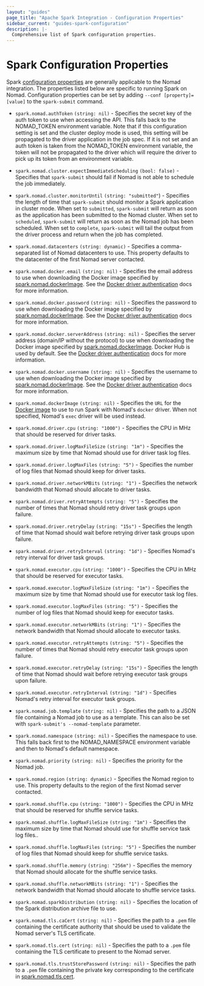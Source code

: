 ```yaml
---
layout: "guides"
page_title: "Apache Spark Integration - Configuration Properties"
sidebar_current: "guides-spark-configuration"
description: |-
  Comprehensive list of Spark configuration properties.
---
```


# Spark Configuration Properties

Spark [configuration properties](https://spark.apache.org/docs/latest/configuration.html#available-properties) 
are generally applicable to the Nomad integration. The properties listed below 
 are specific to running Spark on Nomad. Configuration properties can be set by 
 adding `--conf [property]=[value]` to the `spark-submit` command.

- `spark.nomad.authToken` `(string: nil)` - Specifies the secret key of the auth 
token to use when accessing the API. This falls back to the NOMAD_TOKEN environment 
variable. Note that if this configuration setting is set and the cluster deploy 
mode is used, this setting will be propagated to the driver application in the 
job spec. If it is not set and an auth token is taken from the NOMAD_TOKEN 
environment variable, the token will not be propagated to the driver which will 
require the driver to pick up its token from an environment variable.

- `spark.nomad.cluster.expectImmediateScheduling` `(bool: false)` - Specifies 
that `spark-submit` should fail if Nomad is not able to schedule the job 
immediately.

- `spark.nomad.cluster.monitorUntil` `(string: "submitted"`) - Specifies the 
length of time that `spark-submit` should monitor a Spark application in cluster
 mode. When set to `submitted`, `spark-submit` will return as soon as the 
 application has been submitted to the Nomad cluster. When set to `scheduled`, 
 `spark-submit` will return as soon as the Nomad job has been scheduled. When 
 set to `complete`, `spark-submit` will tail the output from the driver process 
 and return when the job has completed.

- `spark.nomad.datacenters` `(string: dynamic)` - Specifies a comma-separated 
list of Nomad datacenters to use. This property defaults to the datacenter of 
the first Nomad server contacted.

- `spark.nomad.docker.email` `(string: nil)` - Specifies the email address to 
use when downloading the Docker image specified by 
[spark.nomad.dockerImage](#spark.nomad.dockerImage). See the 
[Docker driver authentication](/docs/drivers/docker.html#authentication) 
docs for more information.

-  `spark.nomad.docker.password` `(string: nil)` - Specifies the password to use
  when downloading the Docker image specified by 
  [spark.nomad.dockerImage](#spark.nomad.dockerImage). See the 
[Docker driver authentication](/docs/drivers/docker.html#authentication) 
docs for more information.

- `spark.nomad.docker.serverAddress` `(string: nil)` - Specifies the server 
address (domain/IP without the protocol) to use when downloading the Docker 
image specified by [spark.nomad.dockerImage](#spark.nomad.dockerImage). Docker 
Hub is used by default. See the 
[Docker driver authentication](/docs/drivers/docker.html#authentication) 
docs for more information.

- `spark.nomad.docker.username` `(string: nil)` - Specifies the username to use
 when downloading the Docker image specified by 
 [spark.nomad.dockerImage](#spark-nomad-dockerImage). See the 
[Docker driver authentication](/docs/drivers/docker.html#authentication) 
docs for more information.

- `spark.nomad.dockerImage` `(string: nil)` - Specifies the `URL` for the 
[Docker image](/docs/drivers/docker.html#image) to 
use to run Spark with Nomad's `docker` driver. When not specified, Nomad's 
`exec` driver will be used instead.

- `spark.nomad.driver.cpu` `(string: "1000")` - Specifies the CPU in MHz that 
should be reserved for driver tasks.

- `spark.nomad.driver.logMaxFileSize` `(string: "1m")` - Specifies the maximum 
size by time that Nomad should use for driver task log files.

- `spark.nomad.driver.logMaxFiles` `(string: "5")` - Specifies the number of log
 files that Nomad should keep for driver tasks.

- `spark.nomad.driver.networkMBits` `(string: "1")` - Specifies the network 
bandwidth that Nomad should allocate to driver tasks.

- `spark.nomad.driver.retryAttempts` `(string: "5")` - Specifies the number of 
times that Nomad should retry driver task groups upon failure.

- `spark.nomad.driver.retryDelay` `(string: "15s")` - Specifies the length of 
time that Nomad should wait before retrying driver task groups upon failure.

- `spark.nomad.driver.retryInterval` `(string: "1d")` - Specifies Nomad's retry 
interval for driver task groups.

- `spark.nomad.executor.cpu` `(string: "1000")` - Specifies the CPU in MHz that 
should be reserved for executor tasks.

- `spark.nomad.executor.logMaxFileSize` `(string: "1m")` - Specifies the maximum
 size by time that Nomad should use for executor task log files.

- `spark.nomad.executor.logMaxFiles` `(string: "5")` - Specifies the number of 
log files that Nomad should keep for executor tasks.

- `spark.nomad.executor.networkMBits` `(string: "1")` - Specifies the network 
bandwidth that Nomad should allocate to executor tasks.

- `spark.nomad.executor.retryAttempts` `(string: "5")` - Specifies the number of
 times that Nomad should retry executor task groups upon failure.

- `spark.nomad.executor.retryDelay` `(string: "15s")` - Specifies the length of 
time that Nomad should wait before retrying executor task groups upon failure.

- `spark.nomad.executor.retryInterval` `(string: "1d")` - Specifies Nomad's retry 
interval for executor task groups.

- `spark.nomad.job.template` `(string: nil)` - Specifies the path to a JSON file 
containing a Nomad job to use as a template. This can also be set with 
`spark-submit's --nomad-template` parameter.

- `spark.nomad.namespace` `(string: nil)` - Specifies the namespace to use. This 
falls back first to the NOMAD_NAMESPACE environment variable and then to Nomad's 
default namespace. 

- `spark.nomad.priority` `(string: nil)` - Specifies the priority for the 
Nomad job.

- `spark.nomad.region` `(string: dynamic)` - Specifies the Nomad region to use. 
This property defaults to the region of the first Nomad server contacted.

- `spark.nomad.shuffle.cpu` `(string: "1000")` - Specifies the CPU in MHz that 
should be reserved for shuffle service tasks.

- `spark.nomad.shuffle.logMaxFileSize` `(string: "1m")` - Specifies the maximum
 size by time that Nomad should use for shuffle service task log files..

- `spark.nomad.shuffle.logMaxFiles` `(string: "5")` - Specifies the number of 
log files that Nomad should keep for shuffle service tasks.

- `spark.nomad.shuffle.memory` `(string: "256m")` - Specifies the memory that 
Nomad should allocate for the shuffle service tasks.

- `spark.nomad.shuffle.networkMBits` `(string: "1")` - Specifies the network 
bandwidth that Nomad should allocate to shuffle service tasks.

- `spark.nomad.sparkDistribution` `(string: nil)` - Specifies the location of 
the Spark distribution archive file to use.

- `spark.nomad.tls.caCert` `(string: nil)` - Specifies the path to a `.pem` file
 containing the certificate authority that should be used to validate the Nomad 
 server's TLS certificate.

- `spark.nomad.tls.cert` `(string: nil)` - Specifies the path to a `.pem` file 
containing the TLS certificate to present to the Nomad server.

- `spark.nomad.tls.trustStorePassword` `(string: nil)` - Specifies the path to a
 `.pem` file containing the private key corresponding to the certificate in 
[spark.nomad.tls.cert](#spark-nomad-tls-cert).

